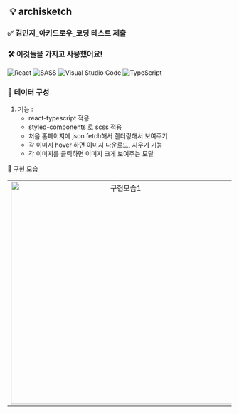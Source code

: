  ## ️ 💡 archisketch


###  ✅ 김민지_아키드로우_코딩 테스트 제출

### 🛠 이것들을 가지고 사용했어요!

 <img alt="React" src="https://img.shields.io/badge/react%20-%2320232a.svg?&style=for-the-badge&logo=react&logoColor=%2361DAFB"/>
 <img alt="SASS" src="https://img.shields.io/badge/STYLEDCOMPONENTS%20-hotpink.svg?&style=for-the-badge&logo=SASS&logoColor=white"/>  
 <img alt="Visual Studio Code" src="https://img.shields.io/badge/Visual%20Studio%20Code-0078d7.svg?&style=for-the-badge&logo=visual-studio-code&logoColor=white"/>
 <img alt="TypeScript" src="https://img.shields.io/badge/TYPESCRIPT%20-blue.svg?&style=for-the-badge&logo=TYPESCRIPT&logoColor=white"/>



### 📐 데이터 구성

1. 기능 : 
    -  react-typescript 적용
    -  styled-components 로 scss 적용
    -  처음 홈페이지에 json fetch해서 렌더링해서 보여주기
    -  각 이미지 hover 하면 이미지 다운로드, 지우기 기능
    -  각 이미지를 클릭하면 이미지 크게 보여주는 모달 

🌙 구현 모습

<center>
  <table>
      <td align="center">
          <img width="500" src="https://user-images.githubusercontent.com/59499779/160741934-e3e35e98-7f10-4bc2-a980-a2510321b3fa.png" alt="구현모습1">
      </td>
   <td align="center">
          <img width="500" src="https://user-images.githubusercontent.com/59499779/160741962-6eb8adc4-1949-4b48-be45-5902952be237.png" alt="구현모습2">
      </td>
  </table>
</center>
